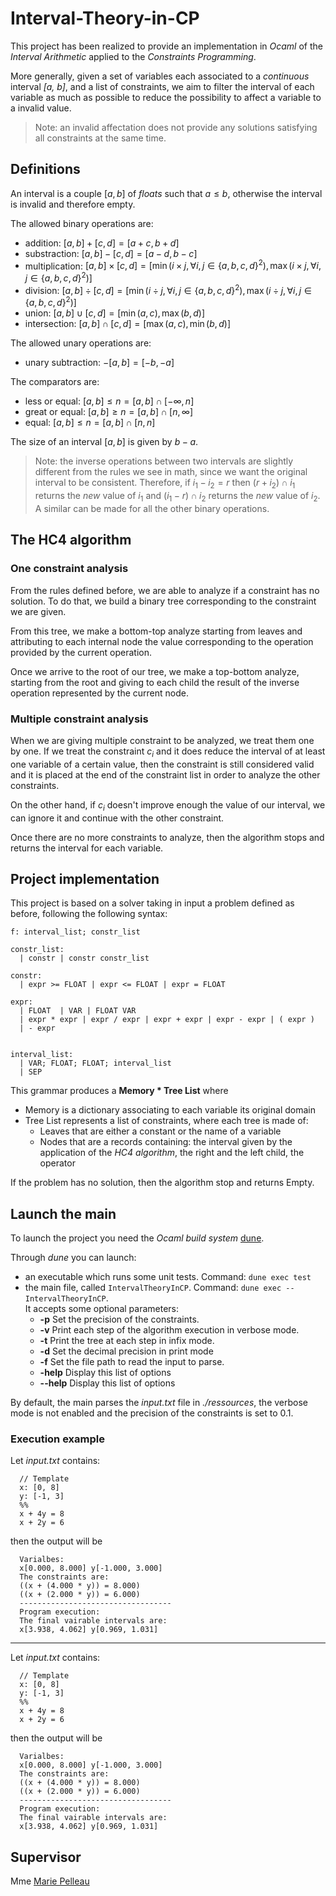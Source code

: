 # Interval-Theory-in-CP

This project has been realized to provide an implementation in *Ocaml* of the *Interval Arithmetic* applied to the *Constraints Programming*.

More generally, given a set of variables each associated to a *continuous* interval *[a, b]*, and a list of constraints, we aim to filter the interval of each variable as much as possible to reduce the possibility to affect a variable to a invalid value. 

> Note: an invalid affectation does not provide any solutions satisfying all constraints at the same time.

## Definitions

An interval is a couple $[a, b]$ of *floats* such that $a \leq b$, otherwise the interval is invalid and therefore empty.

The allowed binary operations are:

- addition: $[a, b] + [c, d] = [a + c, b + d]$
- substraction: $[a, b] - [c, d] = [a - d, b - c]$
- multiplication: $[a, b] \times [c, d] = [\min(i \times j, \forall i, j \in \{a, b, c, d\}^2), \max(i \times j, \forall i, j \in \{a, b, c, d\}^2)]$
- division: $[a, b] \div [c, d] = [\min(i \div j, \forall i, j \in \{a, b, c, d\}^2), \max(i \div j, \forall i, j \in \{a, b, c, d\}^2)]$
- union: $[a, b] \cup [c, d] = [\min(a, c), \max(b,d)]$
- intersection: $[a, b] \cap [c, d] = [\max(a, c), \min(b,d)]$

The allowed unary operations are:
- unary subtraction: $-[a, b] = [-b, -a]$

The comparators are:

- less or equal: $[a, b] \leq n = [a, b] \cap [-\infty,  n]$
- great or equal: $[a, b] \geq n = [a, b] \cap [n, \infty]$
- equal: $[a, b] \leq n = [a, b] \cap [n,  n]$

The size of an interval $[a, b]$ is given by $b-a$.

> Note: the inverse operations between two intervals are slightly different from the rules we see in math, since we want the original interval to be consistent. Therefore, if $i_1 - i_2 = r$ then $(r + i_2) \cap i_1$ returns the *new* value of $i_1$ and $(i_1 - r) \cap i_2$ returns the *new* value of $i_2$. A similar can be made for all the other binary operations.

## The HC4 algorithm

### One constraint analysis

From the rules defined before, we are able to analyze if a constraint has no solution. To do that, we build a binary tree corresponding to the constraint we are given. 

From this tree, we make a bottom-top analyze starting from leaves and attributing to each internal node the value corresponding to the operation provided by the current operation.

Once we arrive to the root of our tree, we make a top-bottom analyze, starting from the root and giving to each child the result of the inverse operation represented by the current node.

### Multiple constraint analysis

When we are giving multiple constraint to be analyzed, we treat them one by one. If we treat the constraint $c_i$ and it does reduce the interval of at least one variable of a certain value, then the constraint is still considered valid and it is placed at the end of the constraint list in order to analyze the other constraints.

On the other hand, if $c_i$ doesn't improve enough the value of our interval, we can ignore it and continue with the other constraint.

Once there are no more constraints to analyze, then the algorithm stops and returns the interval for each variable. 

## Project implementation

This project is based on a solver taking in input a problem defined as before, following the following syntax:

```
f: interval_list; constr_list

constr_list: 
  | constr | constr constr_list

constr: 
  | expr >= FLOAT | expr <= FLOAT | expr = FLOAT

expr:
  | FLOAT  | VAR | FLOAT VAR  
  | expr * expr | expr / expr | expr + expr | expr - expr | ( expr )
  | - expr


interval_list:
  | VAR; FLOAT; FLOAT; interval_list 
  | SEP   
```

This grammar produces a **Memory * Tree List** where 
- Memory is a dictionary associating to each variable its original domain 
- Tree List represents a list of constraints, where each tree is made of:
  - Leaves that are either a constant or the name of a variable
  - Nodes that are a records containing: the interval given by the application of the *HC4 algorithm*, the right and the left child, the operator

If the problem has no solution, then the algorithm stop and returns Empty.


## Launch the main 

To launch the project you need the *Ocaml build system* [dune](https://github.com/ocaml/dune).

Through *dune* you can launch:

- an executable which runs some unit tests. Command: `dune exec test`
- the main file, called `IntervalTheoryInCP`. Command: `dune exec -- IntervalTheoryInCP`.  
  It accepts some optional parameters:
  - **-p** Set the precision of the constraints.
  - **-v** Print each step of the algorithm execution in verbose mode.
  - **-t** Print the tree at each step in infix mode.
  - **-d** Set the decimal precision in print mode
  - **-f** Set the file path to read the input to parse.
  - **-help**  Display this list of options
  - **--help**  Display this list of options

By default, the main parses the *input.txt* file in *./ressources*, the verbose mode is not enabled and the precision of the constraints is set to $0.1$.

### Execution example
Let *input.txt* contains:

```
  // Template
  x: [0, 8]
  y: [-1, 3]
  %%
  x + 4y = 8
  x + 2y = 6
```

then the output will be 

```
  Varialbes: 
  x[0.000, 8.000] y[-1.000, 3.000] 
  The constraints are: 
  ((x + (4.000 * y)) = 8.000)
  ((x + (2.000 * y)) = 6.000)
  ----------------------------------
  Program execution: 
  The final vairable intervals are: 
  x[3.938, 4.062] y[0.969, 1.031] 
```

___

Let *input.txt* contains:

```
  // Template
  x: [0, 8]
  y: [-1, 3]
  %%
  x + 4y = 8
  x + 2y = 6
```

then the output will be 

```
  Varialbes: 
  x[0.000, 8.000] y[-1.000, 3.000] 
  The constraints are: 
  ((x + (4.000 * y)) = 8.000)
  ((x + (2.000 * y)) = 6.000)
  ----------------------------------
  Program execution: 
  The final vairable intervals are: 
  x[3.938, 4.062] y[0.969, 1.031] 
```



## Supervisor

Mme [Marie Pelleau](https://www.i3s.unice.fr/~mpelleau/en/home/)